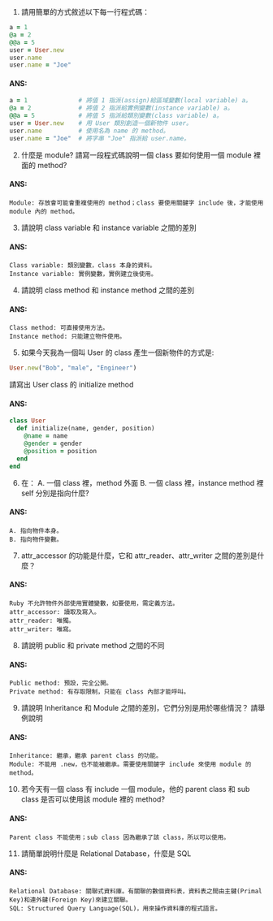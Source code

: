 1. 請用簡單的方式敘述以下每一行程式碼：
  ```ruby
  a = 1 
  @a = 2
  @@a = 5
  user = User.new
  user.name
  user.name = "Joe"
  ```
  #### ANS:
  ```ruby
  a = 1              # 將值 1 指派(assign)給區域變數(local variable) a。
  @a = 2             # 將值 2 指派給實例變數(instance variable) a。
  @@a = 5            # 將值 5 指派給類別變數(class variable) a。
  user = User.new    # 用 User 類別創造一個新物件 user。
  user.name          # 使用名為 name 的 method。
  user.name = "Joe"  # 將字串 "Joe" 指派給 user.name。
  ```

2. 什麼是 module? 請寫一段程式碼說明一個 class 要如何使用一個 module 裡面的 method?
  #### ANS:
  ```
  Module: 存放會可能會重複使用的 method；class 要使用關鍵字 include 後，才能使用 module 內的 method。
  ```

3. 請說明 class variable 和 instance variable 之間的差別
  #### ANS:
  ```
  Class variable: 類別變數，class 本身的資料。
  Instance variable: 實例變數，實例建立後使用。
  ```

4. 請說明 class method 和 instance method 之間的差別
  #### ANS:
  ```
  Class method: 可直接使用方法。
  Instance method: 只能建立物件使用。
  ```

5. 如果今天我為一個叫 User 的 class 產生一個新物件的方式是:
  ```ruby
  User.new("Bob", "male", "Engineer")
  ```
請寫出 User class 的 initialize method
  #### ANS:
  ```ruby
  class User
    def initialize(name, gender, position)
      @name = name
      @gender = gender
      @position = position
    end
  end
  ```

6. 在： A. 一個 class 裡，method 外面 B. 一個 class 裡，instance method 裡 self 分別是指向什麼?
  #### ANS: 
  ```
  A. 指向物件本身。
  B. 指向物件變數。
  ```

7. attr_accessor 的功能是什麼，它和 attr_reader、attr_writer 之間的差別是什麼？
  #### ANS: 
  ```
  Ruby 不允許物件外部使用實體變數，如要使用，需定義方法。
  attr_accessor: 讀取及寫入。
  attr_reader: 唯獨。
  attr_writer: 唯寫。
  ```

8. 請說明 public 和 private method 之間的不同
  #### ANS: 
  ```
  Public method: 預設，完全公開。
  Private method: 有存取限制，只能在 class 內部才能呼叫。
  ```

9. 請說明 Inheritance 和 Module 之間的差別，它們分別是用於哪些情況？ 請舉例說明
  #### ANS:
  ```
  Inheritance: 繼承，繼承 parent class 的功能。
  Module: 不能用 .new，也不能被繼承。需要使用關鍵字 include 來使用 module 的 method。
  ```

10. 若今天有一個 class 有 include 一個 module，他的 parent class 和 sub class 是否可以使用該 module 裡的 method?
  #### ANS:
  ```
  Parent class 不能使用；sub class 因為繼承了該 class，所以可以使用。
  ```

11. 請簡單說明什麼是 Relational Database，什麼是 SQL
  #### ANS:
  ```
  Relational Database: 關聯式資料庫。有關聯的數個資料表，資料表之間由主鍵(Primal Key)和連外鍵(Foreign Key)來建立關聯。
  SQL: Structured Query Language(SQL)，用來操作資料庫的程式語言。
  ```